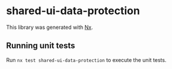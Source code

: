 # shared-ui-data-protection

This library was generated with [Nx](https://nx.dev).

## Running unit tests

Run `nx test shared-ui-data-protection` to execute the unit tests.
